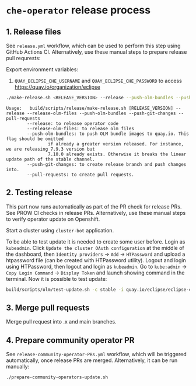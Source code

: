 # `che-operator` release process

## 1. Release files

See `release.yml` workflow, which can be used to perform this step using GitHub Actions CI.
Alternatively, use these manual steps to prepare release pull requrests:

Export environment variables:
1. `QUAY_ECLIPSE_CHE_USERNAME` and `QUAY_ECLIPSE_CHE_PASSWORD` to access https://quay.io/organization/eclipse

```bash
./make-release.sh <RELEASE_VERSION> --release --push-olm-bundles --push-git-changes --pull-requests
```

```
Usage:   build/scripts/release/make-release.sh [RELEASE_VERSION] --release --release-olm-files --push-olm-bundles --push-git-changes --pull-requests
        --release: to release operator code
        --release-olm-files: to release olm files
        --push-olm-bundles: to push OLM bundle images to quay.io. This flag should be omitted
                if already a greater version released. For instance, we are releasing 7.9.3 version but
                7.10.0 already exists. Otherwise it breaks the linear update path of the stable channel.
        --push-git-changes: to create release branch and push changes into.
        --pull-requests: to create pull requests.
```

## 2. Testing release

This part now runs automatically as part of the PR check for release PRs. See PROW CI checks in release PRs.
Alternatively, use these manual steps to verify operator update on Openshift.

Start a cluster using `cluster-bot` application.

To be able to test update it is needed to create some user before. Login as `kubeadmin`. Click `Update the cluster OAuth configuration` at the middle of the dashboard, then `Identity providers` -> `Add` -> `HTPassword` and upload a htpassword file (can be created with HTPassword utility). Logout and login using HTPassword, then logout and login as `kubeadmin`. Go to `kube:admin` -> `Copy Login Command` -> `Display Token` and launch showing command in the terminal. Now it is possible to test update:

```bash
build/scripts/olm/test-update.sh -c stable -i quay.io/eclipse/eclipse-che-olm-catalog:stable
```

## 3. Merge pull requests

Merge pull request into .x and main branches.

## 4. Prepare community operator PR

See `release-community-operator-PRs.yml` workflow, which will be triggered automatically, once release PRs are merged.
Alternatively, it can be run manually:

```bash
./prepare-community-operators-update.sh
```
